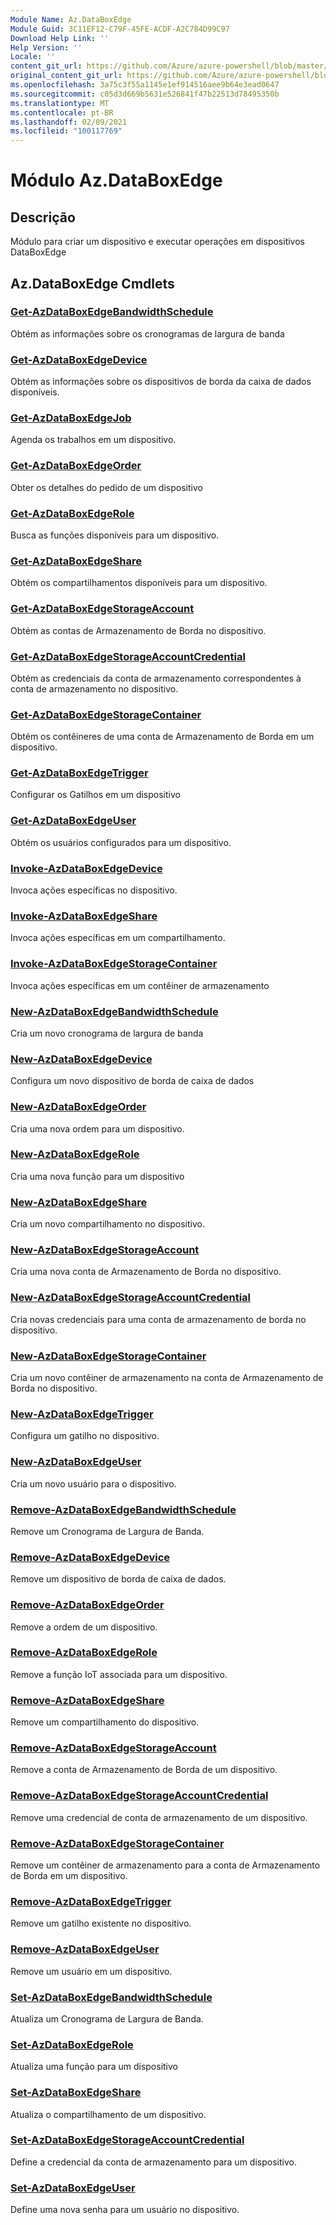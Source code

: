 ```yaml
---
Module Name: Az.DataBoxEdge
Module Guid: 3C11EF12-C79F-45FE-ACDF-A2C784D99C97
Download Help Link: ''
Help Version: ''
Locale: ''
content_git_url: https://github.com/Azure/azure-powershell/blob/master/src/DataBoxEdge/DataBoxEdge/help/Az.DataBoxEdge.md
original_content_git_url: https://github.com/Azure/azure-powershell/blob/master/src/DataBoxEdge/DataBoxEdge/help/Az.DataBoxEdge.md
ms.openlocfilehash: 3a75c3f55a1145e1ef914516aee9b64e3ead0647
ms.sourcegitcommit: c05d3d669b5631e526841f47b22513d78495350b
ms.translationtype: MT
ms.contentlocale: pt-BR
ms.lasthandoff: 02/09/2021
ms.locfileid: "100117769"
---
```

# Módulo Az.DataBoxEdge
## Descrição
Módulo para criar um dispositivo e executar operações em dispositivos DataBoxEdge

## Az.DataBoxEdge Cmdlets
### [Get-AzDataBoxEdgeBandwidthSchedule](Get-AzDataBoxEdgeBandwidthSchedule.md)
Obtém as informações sobre os cronogramas de largura de banda

### [Get-AzDataBoxEdgeDevice](Get-AzDataBoxEdgeDevice.md)
Obtém as informações sobre os dispositivos de borda da caixa de dados disponíveis.

### [Get-AzDataBoxEdgeJob](Get-AzDataBoxEdgeJob.md)
Agenda os trabalhos em um dispositivo.

### [Get-AzDataBoxEdgeOrder](Get-AzDataBoxEdgeOrder.md)
Obter os detalhes do pedido de um dispositivo

### [Get-AzDataBoxEdgeRole](Get-AzDataBoxEdgeRole.md)
Busca as funções disponíveis para um dispositivo.

### [Get-AzDataBoxEdgeShare](Get-AzDataBoxEdgeShare.md)
Obtém os compartilhamentos disponíveis para um dispositivo.

### [Get-AzDataBoxEdgeStorageAccount](Get-AzDataBoxEdgeStorageAccount.md)
Obtém as contas de Armazenamento de Borda no dispositivo.

### [Get-AzDataBoxEdgeStorageAccountCredential](Get-AzDataBoxEdgeStorageAccountCredential.md)
Obtém as credenciais da conta de armazenamento correspondentes à conta de armazenamento no dispositivo.

### [Get-AzDataBoxEdgeStorageContainer](Get-AzDataBoxEdgeStorageContainer.md)
Obtém os contêineres de uma conta de Armazenamento de Borda em um dispositivo.

### [Get-AzDataBoxEdgeTrigger](Get-AzDataBoxEdgeTrigger.md)
Configurar os Gatilhos em um dispositivo
 

### [Get-AzDataBoxEdgeUser](Get-AzDataBoxEdgeUser.md)
Obtém os usuários configurados para um dispositivo.

### [Invoke-AzDataBoxEdgeDevice](Invoke-AzDataBoxEdgeDevice.md)
Invoca ações específicas no dispositivo.

### [Invoke-AzDataBoxEdgeShare](Invoke-AzDataBoxEdgeShare.md)
Invoca ações específicas em um compartilhamento.

### [Invoke-AzDataBoxEdgeStorageContainer](Invoke-AzDataBoxEdgeStorageContainer.md)
Invoca ações específicas em um contêiner de armazenamento

### [New-AzDataBoxEdgeBandwidthSchedule](New-AzDataBoxEdgeBandwidthSchedule.md)
Cria um novo cronograma de largura de banda

### [New-AzDataBoxEdgeDevice](New-AzDataBoxEdgeDevice.md)
Configura um novo dispositivo de borda de caixa de dados

### [New-AzDataBoxEdgeOrder](New-AzDataBoxEdgeOrder.md)
Cria uma nova ordem para um dispositivo.

### [New-AzDataBoxEdgeRole](New-AzDataBoxEdgeRole.md)
Cria uma nova função para um dispositivo

### [New-AzDataBoxEdgeShare](New-AzDataBoxEdgeShare.md)
Cria um novo compartilhamento no dispositivo.

### [New-AzDataBoxEdgeStorageAccount](New-AzDataBoxEdgeStorageAccount.md)
Cria uma nova conta de Armazenamento de Borda no dispositivo.

### [New-AzDataBoxEdgeStorageAccountCredential](New-AzDataBoxEdgeStorageAccountCredential.md)
Cria novas credenciais para uma conta de armazenamento de borda no dispositivo.

### [New-AzDataBoxEdgeStorageContainer](New-AzDataBoxEdgeStorageContainer.md)
Cria um novo contêiner de armazenamento na conta de Armazenamento de Borda no dispositivo.

### [New-AzDataBoxEdgeTrigger](New-AzDataBoxEdgeTrigger.md)
Configura um gatilho no dispositivo.

### [New-AzDataBoxEdgeUser](New-AzDataBoxEdgeUser.md)
Cria um novo usuário para o dispositivo.

### [Remove-AzDataBoxEdgeBandwidthSchedule](Remove-AzDataBoxEdgeBandwidthSchedule.md)
Remove um Cronograma de Largura de Banda.

### [Remove-AzDataBoxEdgeDevice](Remove-AzDataBoxEdgeDevice.md)
Remove um dispositivo de borda de caixa de dados.

### [Remove-AzDataBoxEdgeOrder](Remove-AzDataBoxEdgeOrder.md)
Remove a ordem de um dispositivo.

### [Remove-AzDataBoxEdgeRole](Remove-AzDataBoxEdgeRole.md)
Remove a função IoT associada para um dispositivo.

### [Remove-AzDataBoxEdgeShare](Remove-AzDataBoxEdgeShare.md)
Remove um compartilhamento do dispositivo.

### [Remove-AzDataBoxEdgeStorageAccount](Remove-AzDataBoxEdgeStorageAccount.md)
Remove a conta de Armazenamento de Borda de um dispositivo.

### [Remove-AzDataBoxEdgeStorageAccountCredential](Remove-AzDataBoxEdgeStorageAccountCredential.md)
Remove uma credencial de conta de armazenamento de um dispositivo.

### [Remove-AzDataBoxEdgeStorageContainer](Remove-AzDataBoxEdgeStorageContainer.md)
Remove um contêiner de armazenamento para a conta de Armazenamento de Borda em um dispositivo.

### [Remove-AzDataBoxEdgeTrigger](Remove-AzDataBoxEdgeTrigger.md)
Remove um gatilho existente no dispositivo.

### [Remove-AzDataBoxEdgeUser](Remove-AzDataBoxEdgeUser.md)
Remove um usuário em um dispositivo.

### [Set-AzDataBoxEdgeBandwidthSchedule](Set-AzDataBoxEdgeBandwidthSchedule.md)
Atualiza um Cronograma de Largura de Banda.

### [Set-AzDataBoxEdgeRole](Set-AzDataBoxEdgeRole.md)
Atualiza uma função para um dispositivo

### [Set-AzDataBoxEdgeShare](Set-AzDataBoxEdgeShare.md)
Atualiza o compartilhamento de um dispositivo.

### [Set-AzDataBoxEdgeStorageAccountCredential](Set-AzDataBoxEdgeStorageAccountCredential.md)
Define a credencial da conta de armazenamento para um dispositivo.

### [Set-AzDataBoxEdgeUser](Set-AzDataBoxEdgeUser.md)
Define uma nova senha para um usuário no dispositivo.

